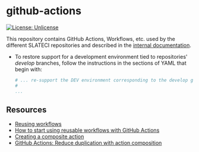 # github-actions

[![License: Unlicense](https://img.shields.io/badge/license-Unlicense-blue.svg)](http://unlicense.org/)

This repository contains GitHub Actions, Workflows, etc. used by the different SLATECI repositories and described in the [internal documentation](https://docs.google.com/document/d/1xcTZJKUvo4rbQVtDDIzyDYCkYmTXIRbSQsUR17rvxzk/edit).

* To restore support for a development environment tied to repositories' *develop* branches, follow the instructions in the sections of YAML that begin with:

  ```yaml
  # ... re-support the DEV environment corresponding to the develop git branch.
  #
  ...
  ```

## Resources

* [Reusing workflows](https://docs.github.com/en/actions/using-workflows/reusing-workflows)
* [How to start using reusable workflows with GitHub Actions](https://github.blog/2022-02-10-using-reusable-workflows-github-actions/)
* [Creating a composite action](https://docs.github.com/en/actions/creating-actions/creating-a-composite-action)
* [GitHub Actions: Reduce duplication with action composition](https://github.blog/changelog/2021-08-25-github-actions-reduce-duplication-with-action-composition/)
